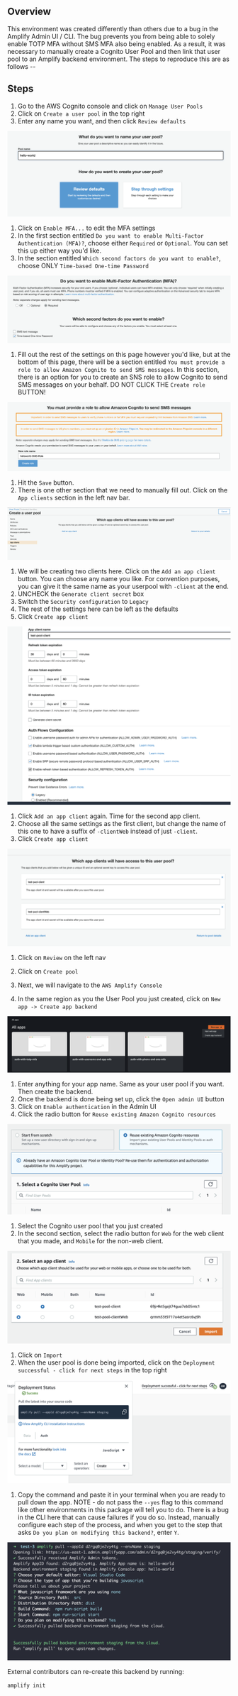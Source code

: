 ## Overview

This environment was created differently than others due to a bug in the Amplify Admin UI / CLI. The bug prevents you from being able to solely enable TOTP MFA without SMS MFA also being enabled. As a result, it was necessary to manually create a Cognito User Pool and then link that user pool to an Amplify backend environment. The steps to reproduce this are as follows --

## Steps

1. Go to the AWS Cognito console and click on `Manage User Pools`
1. Click on `Create a user pool` in the top right
1. Enter any name you want, and then click `Review defaults`

![Cognito create user pool screen](screenshots/user-pool-create.png)

1. Click on `Enable MFA...` to edit the MFA settings
1. In the first section entitled `Do you want to enable Multi-Factor Authentication (MFA)?`, choose either `Required` or `Optional`. You can set this up either way you'd like.
1. In the section entitled `Which second factors do you want to enable?`, choose ONLY `Time-based One-time Password`

![Edit MFA settings screen](screenshots/edit-mfa-settings.png)

1. Fill out the rest of the settings on this page however you'd like, but at the bottom of this page, there will be a section entitled `You must provide a role to allow Amazon Cognito to send SMS messages`. In this section, there is an option for you to create an SNS role to allow Cognito to send SMS messages on your behalf. DO NOT CLICK THE `Create role` BUTTON!

![SNS role creation section](screenshots/create-sns-role.png)

1. Hit the `Save` button.
1. There is one other section that we need to manually fill out. Click on the `App clients` section in the left nav bar.

![App clients empty screen](screenshots/empty-app-clients.png)

1. We will be creating two clients here. Click on the `Add an app client` button. You can choose any name you like. For convention purposes, you can give it the same name as your userpool with `-client` at the end.
1. UNCHECK the `Generate client secret` box
1. Switch the `Security configuration` to `Legacy`
1. The rest of the settings here can be left as the defaults
1. Click `Create app client`

![App client screenshot](screenshots/app-client-settings.png)

1. Click `Add an app client` again. Time for the second app client.
1. Choose all the same settings as the first client, but change the name of this one to have a suffix of `-clientWeb` instead of just `-client`.
1. Click `Create app client`

![User pool two app clients created](screenshots/two-app-clients.png)

1. Click on `Review` on the left nav
1. Click on `Create pool`

1. Next, we will navigate to the `AWS Amplify Console`
1. In the same region as you the User Pool you just created, click on `New app -> Create app backend`

![create backend dropdown](screenshots/create-backend-dropdown.png)

1. Enter anything for your app name. Same as your user pool if you want. Then create the backend.
1. Once the backend is done being set up, click the `Open admin UI` button
1. Click on `Enable authentication` in the Admin UI
1. Click the radio button for `Reuse existing Amazon Cognito resources`

![switched radio button](screenshots/switched-radio-button.png)

1. Select the Cognito user pool that you just created
1. In the second section, select the radio button for `Web` for the web client that you made, and `Mobile` for the non-web client.

![selected app clients](screenshots/app-client-selection.png)

1. Click on `Import`
1. When the user pool is done being imported, click on the `Deployment successful - click for next steps` in the top right

![next steps screenshot](screenshots/next-steps-popup.png)

1. Copy the command and paste it in your terminal when you are ready to pull down the app. NOTE - do not pass the `--yes` flag to this command like other environments in this package will tell you to do. There is a bug in the CLI here that can cause failures if you do so. Instead, manually configure each step of the process, and when you get to the step that asks `Do you plan on modifying this backend?`, enter `Y`.

![screenshot of command being run](screenshots/cli-command.png)

External contributors can re-create this backend by running:

```shell
amplify init
```
